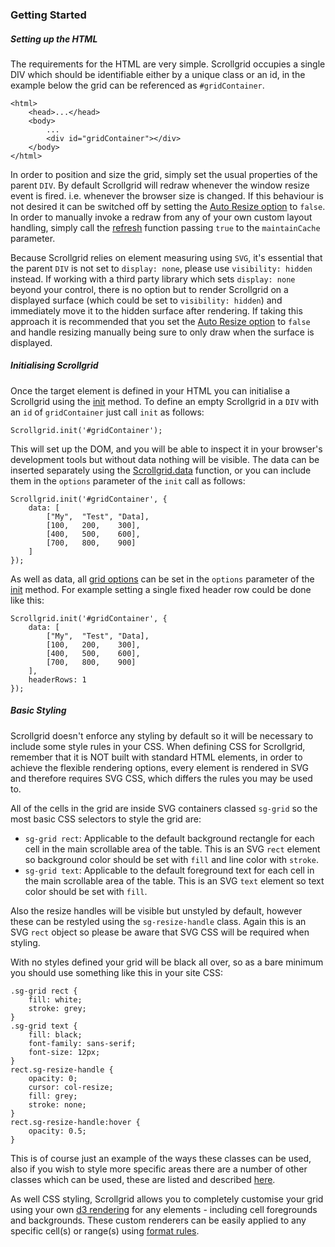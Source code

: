 ### Getting Started

##### Setting up the HTML

The requirements for the HTML are very simple.  Scrollgrid occupies a single DIV which should be identifiable either by a unique class or an id, in the example below the grid can be referenced as `#gridContainer`.

    <html>
        <head>...</head>
        <body>
            ...
            <div id="gridContainer"></div>
        </body>
    </html>
    
In order to position and size the grid, simply set the usual properties of the parent `DIV`.  By default Scrollgrid will redraw whenever the window resize event is fired. i.e. whenever the browser size is changed. If this behaviour is not desired it can be switched off by setting the [Auto Resize option](#autoResize) to `false`.  In order to manually invoke a redraw from any of your own custom layout handling, simply call the [refresh](#Scrollgrid.refresh) function passing `true` to the `maintainCache` parameter.  

Because Scrollgrid relies on element measuring using `SVG`, it's essential that the parent `DIV` is not set to `display: none`, please use `visibility: hidden` instead.  If working with a third party library which sets `display: none` beyond your control, there is no option but to render Scrollgrid on a displayed surface (which could be set to `visibility: hidden`) and immediately move it to the hidden surface after rendering.  If taking this approach it is recommended that you set the [Auto Resize option](#autoResize) to `false` and handle resizing manually being sure to only draw when the surface is displayed.   

##### Initialising Scrollgrid

Once the target element is defined in your HTML you can initialise a Scrollgrid using the [init](#Scrollgrid.init) method.  To define an empty Scrollgrid in a `DIV` with an `id` of `gridContainer` just call `init` as follows:
   
    Scrollgrid.init('#gridContainer');
   
This will set up the DOM, and you will be able to inspect it in your browser's development tools but without data nothing will be visible.  The data can be inserted separately using the [Scrollgrid.data](Scrollgrid.data) function, or you can include them in the `options` parameter of the `init` call as follows:
 
    Scrollgrid.init('#gridContainer', {
        data: [
            ["My",  "Test", "Data],
            [100,   200,    300],
            [400,   500,    600],
            [700,   800,    900]
        ]
    });
    
As well as data, all [grid options](#options) can be set in the `options` parameter of the [init](#Scrollgrid.init) method. For example setting a single fixed header row could be done like this:
 
    Scrollgrid.init('#gridContainer', {
        data: [
            ["My",  "Test", "Data],
            [100,   200,    300],
            [400,   500,    600],
            [700,   800,    900]
        ],
        headerRows: 1
    });


##### Basic Styling

Scrollgrid doesn't enforce any styling by default so it will be necessary to include some style rules in your CSS.  When defining CSS for Scrollgrid, remember that it is NOT built with standard HTML elements, in order to achieve the flexible rendering options, every element is rendered in SVG and therefore requires SVG CSS, which differs the rules you may be used to.

All of the cells in the grid are inside SVG containers classed `sg-grid` so the most basic CSS selectors to style the grid are:

*   `sg-grid rect`: Applicable to the default background rectangle for each cell in the main scrollable area of the table. This is an SVG `rect` element so background color should be set with `fill` and line color with `stroke`.
*   `sg-grid text`: Applicable to the default foreground text for each cell in the main scrollable area of the table. This is an SVG `text` element so text color should be set with `fill`.     

Also the resize handles will be visible but unstyled by default, however these can be restyled using the `sg-resize-handle` class.  Again this is an SVG `rect` object so please be aware that SVG CSS will be required when styling.  

With no styles defined your grid will be black all over, so as a bare minimum you should use something like this in your site CSS:
    
    .sg-grid rect {
        fill: white;
        stroke: grey;
    }
    .sg-grid text {
        fill: black;
        font-family: sans-serif;
        font-size: 12px;
    }
    rect.sg-resize-handle {
        opacity: 0;
        cursor: col-resize;
        fill: grey;
        stroke: none;
    }
    rect.sg-resize-handle:hover {
        opacity: 0.5;
    }

This is of course just an example of the ways these classes can be used, also if you wish to style more specific areas there are a number of other classes which can be used, these are listed and described [here](#advancedStyling).

As well CSS styling, Scrollgrid allows you to completely customise your grid using your own [d3 rendering](#beyondCss) for any elements - including cell foregrounds and backgrounds.  These custom renderers can be easily applied to any specific cell(s) or range(s) using [format rules](#formatRules).

